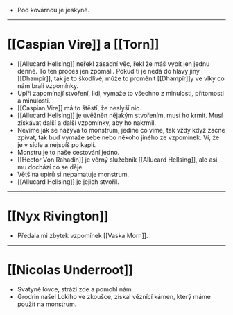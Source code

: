 - Pod kovárnou je jeskyně.
---
# [[Caspian Vire]] a [[Torn]]

- [[Allucard Hellsing]] neřekl zásadní věc, řekl že máš vypít jen jednu denně. To ten proces jen zpomalí. Pokud ti je nedá do hlavy jiný [[Dhampír]], tak je to škodlivé, může to proměnit [[Dhampír]]y ve vlky co nám brali vzpomínky. 
- Upíři zapomínají stvoření, lidi, vymaže to všechno z minulosti, přítomosti a minulosti.
- [[Caspian Vire]] má to štěstí, že neslyší nic.
- [[Allucard Hellsing]] je uvěžněn nějakým stvořením, musí ho krmit. Musí získávat další a další vzpomínky, aby ho nakrmil.
- Nevíme jak se nazývá to monstrum, jediné co víme, tak vždy když začne zpívat, tak buď vymaže sebe nebo někoho jiného ze vzpomínek. Ví, že je v sídle a nejspíš po kaplí.
- Monstru je to naše cestování jedno.
- [[Hector Von Rahadin]] je věrný služebník [[Allucard Hellsing]], ale asi mu dochází co se děje.
- Většina upírů si nepamatuje monstrum.
- [[Allucard Hellsing]] je jejich stvořil.
 ---
# [[Nyx Rivington]]

- Předala mi zbytek vzpomínek [[Vaska Morn]].

 ---
# [[Nicolas Underroot]]

- Svatyně lovce, stráží zde a pomohl nám.
- Grodrin našel Lokiho ve zkoušce, získal věznící kámen, který máme použít na monstrum.